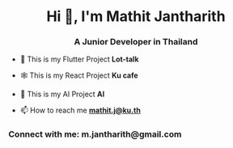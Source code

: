 <h1 align="center">Hi 👋, I'm Mathit Jantharith</h1>
<h3 align="center">A Junior Developer in Thailand</h3>

- 📱 This is my Flutter Project **Lot-talk**

- 🕸 This is my React Project **Ku cafe**

- 🤝 This is my AI Project **AI**

- 📫 How to reach me **mathit.j@ku.th**

<h3 align="left" style="font-weight=bold">Connect with me: m.jantharith@gmail.com </h3>
<p align="left">
</p>
